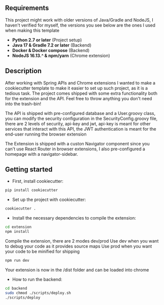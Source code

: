 ## Requirements
This project might work with older versions of Java/Gradle and NodeJS, 
I haven't verified for myself, the versions you see below are the ones I used when making this template

* **Python 2.7 or later** (Project setup)
* **Java 17 & Gradle 7.2 or later** (Backend)
* **Docker & Docker compose** (Backend)
* **NodeJS 16.13.^ & npm/yarn** (Chrome extension)

## Description
After working with Spring APIs and Chrome extensions I wanted to make a cookiecutter template
to make it easier to set up such project, as it is a tedious task.
The project comes shipped with some extra functionality both for the extension and the API.
Feel free to throw anything you don't need into the trash-bin!

The API is shipped with pre-configured database and a User.groovy class,
you can modify the security configuration in the SecurityConfig.groovy file,
there are 2 levels of security, api-key and jwt, api-key is meant for other services that interact with this API,
the JWT authentication is meant for the end-user running the browser extension

The Extension is shipped with a custon Navigator component since you can't use React Router in browser extensions,
I also pre-configured a homepage with a navigator-sidebar.

## Getting started
* First, install cookiecutter:
```sh
pip install cookiecutter
```
* Set up the project with cookiecutter:
```sh
cookiecutter .
```
* Install the necessary dependencies to compile the extension:
```sh
cd extension
npm install
```
Compile the extension, there are 2 modes dev/prod
Use dev when you want to debug your code as it provides source maps
Use prod when you want your code to be minified for shipping
```sh
npm run dev
```
Your extension is now in the /dist folder and can be loaded into chrome

* How to run the backend:
```sh
cd backend
sudo chmod ./scripts/deploy.sh
./scripts/deploy
```

